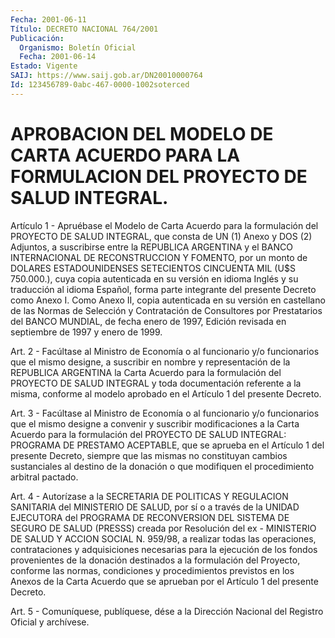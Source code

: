 ```yaml
---
Fecha: 2001-06-11
Título: DECRETO NACIONAL 764/2001
Publicación:
  Organismo: Boletín Oficial
  Fecha: 2001-06-14
Estado: Vigente
SAIJ: https://www.saij.gob.ar/DN20010000764
Id: 123456789-0abc-467-0000-1002soterced
---
```

# APROBACION DEL MODELO DE CARTA ACUERDO PARA LA FORMULACION DEL PROYECTO DE SALUD INTEGRAL.

<a id="1"></a>
Artículo  1  -  Apruébase  el  Modelo  de  Carta  Acuerdo  para la formulación  del  PROYECTO DE SALUD INTEGRAL, que consta de UN  (1) Anexo  y  DOS  (2) Adjuntos,  a  suscribirse  entre  la  REPUBLICA ARGENTINA y el BANCO  INTERNACIONAL  DE  RECONSTRUCCION Y FOMENTO, por un monto de DOLARES ESTADOUNIDENSES SETECIENTOS  CINCUENTA  MIL (U$S  750.000.),  cuya  copia  autenticada en su versión en idioma Inglés y su traducción al idioma  Español,  forma parte integrante del presente Decreto como Anexo I. Como Anexo II, copia autenticada en su versión en castellano de las Normas de Selección y Contratación de Consultores por Prestatarios del BANCO MUNDIAL, de fecha enero de 1997, Edición revisada en septiembre de 1997 y enero de 1999.

<a id="2"></a>
Art. 2 - Facúltase al Ministro de Economía o  al  funcionario  y/o funcionarios  que  el  mismo  designe,  a  suscribir  en  nombre y representación  de la REPUBLICA ARGENTINA la Carta Acuerdo para  la formulación del PROYECTO  DE  SALUD  INTEGRAL  y toda documentación referente a la misma, conforme al modelo aprobado  en  el Artículo 1 del presente Decreto.

<a id="3"></a>
Art.  3 - Facúltase al Ministro de Economía o al funcionario  y/o funcionarios    que  el  mismo  designe  a  convenir  y  suscribir modificaciones a la Carta Acuerdo para la formulación del PROYECTO DE SALUD INTEGRAL:  PROGRAMA  DE PRESTAMO ACEPTABLE, que se aprueba en el Artículo 1 del presente  Decreto,  siempre que las mismas no constituyan cambios sustanciales al destino  de  la  donación o que modifiquen el procedimiento arbitral pactado.

<a id="4"></a>
Art.  4 -  Autorízase  a  la SECRETARIA DE POLITICAS Y REGULACION SANITARIA del MINISTERIO DE SALUD,  por  sí o a través de la UNIDAD EJECUTORA del PROGRAMA DE RECONVERSION DEL  SISTEMA  DE  SEGURO DE SALUD (PRESSS) creada por Resolución del ex - MINISTERIO DE SALUD Y ACCION  SOCIAL  N.  959/98,  a  realizar  todas  las operaciones, contrataciones y adquisiciones necesarias para la ejecución  de los fondos provenientes de la donación destinados a la formulación  del Proyecto,  conforme  las  normas,  condiciones  y  procedimientos previstos en los Anexos de la Carta Acuerdo que se aprueban por el Artículo 1 del presente Decreto.

<a id="5"></a>
Art. 5 - Comuníquese, publíquese, dése a la Dirección Nacional del Registro Oficial y archívese.